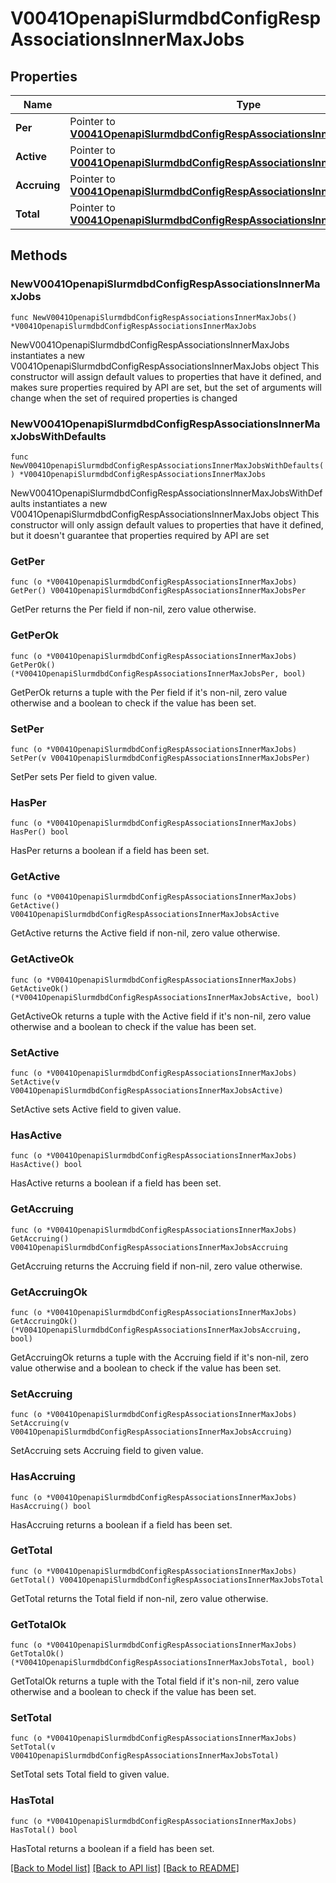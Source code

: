 # V0041OpenapiSlurmdbdConfigRespAssociationsInnerMaxJobs

## Properties

Name | Type | Description | Notes
------------ | ------------- | ------------- | -------------
**Per** | Pointer to [**V0041OpenapiSlurmdbdConfigRespAssociationsInnerMaxJobsPer**](V0041OpenapiSlurmdbdConfigRespAssociationsInnerMaxJobsPer.md) |  | [optional] 
**Active** | Pointer to [**V0041OpenapiSlurmdbdConfigRespAssociationsInnerMaxJobsActive**](V0041OpenapiSlurmdbdConfigRespAssociationsInnerMaxJobsActive.md) |  | [optional] 
**Accruing** | Pointer to [**V0041OpenapiSlurmdbdConfigRespAssociationsInnerMaxJobsAccruing**](V0041OpenapiSlurmdbdConfigRespAssociationsInnerMaxJobsAccruing.md) |  | [optional] 
**Total** | Pointer to [**V0041OpenapiSlurmdbdConfigRespAssociationsInnerMaxJobsTotal**](V0041OpenapiSlurmdbdConfigRespAssociationsInnerMaxJobsTotal.md) |  | [optional] 

## Methods

### NewV0041OpenapiSlurmdbdConfigRespAssociationsInnerMaxJobs

`func NewV0041OpenapiSlurmdbdConfigRespAssociationsInnerMaxJobs() *V0041OpenapiSlurmdbdConfigRespAssociationsInnerMaxJobs`

NewV0041OpenapiSlurmdbdConfigRespAssociationsInnerMaxJobs instantiates a new V0041OpenapiSlurmdbdConfigRespAssociationsInnerMaxJobs object
This constructor will assign default values to properties that have it defined,
and makes sure properties required by API are set, but the set of arguments
will change when the set of required properties is changed

### NewV0041OpenapiSlurmdbdConfigRespAssociationsInnerMaxJobsWithDefaults

`func NewV0041OpenapiSlurmdbdConfigRespAssociationsInnerMaxJobsWithDefaults() *V0041OpenapiSlurmdbdConfigRespAssociationsInnerMaxJobs`

NewV0041OpenapiSlurmdbdConfigRespAssociationsInnerMaxJobsWithDefaults instantiates a new V0041OpenapiSlurmdbdConfigRespAssociationsInnerMaxJobs object
This constructor will only assign default values to properties that have it defined,
but it doesn't guarantee that properties required by API are set

### GetPer

`func (o *V0041OpenapiSlurmdbdConfigRespAssociationsInnerMaxJobs) GetPer() V0041OpenapiSlurmdbdConfigRespAssociationsInnerMaxJobsPer`

GetPer returns the Per field if non-nil, zero value otherwise.

### GetPerOk

`func (o *V0041OpenapiSlurmdbdConfigRespAssociationsInnerMaxJobs) GetPerOk() (*V0041OpenapiSlurmdbdConfigRespAssociationsInnerMaxJobsPer, bool)`

GetPerOk returns a tuple with the Per field if it's non-nil, zero value otherwise
and a boolean to check if the value has been set.

### SetPer

`func (o *V0041OpenapiSlurmdbdConfigRespAssociationsInnerMaxJobs) SetPer(v V0041OpenapiSlurmdbdConfigRespAssociationsInnerMaxJobsPer)`

SetPer sets Per field to given value.

### HasPer

`func (o *V0041OpenapiSlurmdbdConfigRespAssociationsInnerMaxJobs) HasPer() bool`

HasPer returns a boolean if a field has been set.

### GetActive

`func (o *V0041OpenapiSlurmdbdConfigRespAssociationsInnerMaxJobs) GetActive() V0041OpenapiSlurmdbdConfigRespAssociationsInnerMaxJobsActive`

GetActive returns the Active field if non-nil, zero value otherwise.

### GetActiveOk

`func (o *V0041OpenapiSlurmdbdConfigRespAssociationsInnerMaxJobs) GetActiveOk() (*V0041OpenapiSlurmdbdConfigRespAssociationsInnerMaxJobsActive, bool)`

GetActiveOk returns a tuple with the Active field if it's non-nil, zero value otherwise
and a boolean to check if the value has been set.

### SetActive

`func (o *V0041OpenapiSlurmdbdConfigRespAssociationsInnerMaxJobs) SetActive(v V0041OpenapiSlurmdbdConfigRespAssociationsInnerMaxJobsActive)`

SetActive sets Active field to given value.

### HasActive

`func (o *V0041OpenapiSlurmdbdConfigRespAssociationsInnerMaxJobs) HasActive() bool`

HasActive returns a boolean if a field has been set.

### GetAccruing

`func (o *V0041OpenapiSlurmdbdConfigRespAssociationsInnerMaxJobs) GetAccruing() V0041OpenapiSlurmdbdConfigRespAssociationsInnerMaxJobsAccruing`

GetAccruing returns the Accruing field if non-nil, zero value otherwise.

### GetAccruingOk

`func (o *V0041OpenapiSlurmdbdConfigRespAssociationsInnerMaxJobs) GetAccruingOk() (*V0041OpenapiSlurmdbdConfigRespAssociationsInnerMaxJobsAccruing, bool)`

GetAccruingOk returns a tuple with the Accruing field if it's non-nil, zero value otherwise
and a boolean to check if the value has been set.

### SetAccruing

`func (o *V0041OpenapiSlurmdbdConfigRespAssociationsInnerMaxJobs) SetAccruing(v V0041OpenapiSlurmdbdConfigRespAssociationsInnerMaxJobsAccruing)`

SetAccruing sets Accruing field to given value.

### HasAccruing

`func (o *V0041OpenapiSlurmdbdConfigRespAssociationsInnerMaxJobs) HasAccruing() bool`

HasAccruing returns a boolean if a field has been set.

### GetTotal

`func (o *V0041OpenapiSlurmdbdConfigRespAssociationsInnerMaxJobs) GetTotal() V0041OpenapiSlurmdbdConfigRespAssociationsInnerMaxJobsTotal`

GetTotal returns the Total field if non-nil, zero value otherwise.

### GetTotalOk

`func (o *V0041OpenapiSlurmdbdConfigRespAssociationsInnerMaxJobs) GetTotalOk() (*V0041OpenapiSlurmdbdConfigRespAssociationsInnerMaxJobsTotal, bool)`

GetTotalOk returns a tuple with the Total field if it's non-nil, zero value otherwise
and a boolean to check if the value has been set.

### SetTotal

`func (o *V0041OpenapiSlurmdbdConfigRespAssociationsInnerMaxJobs) SetTotal(v V0041OpenapiSlurmdbdConfigRespAssociationsInnerMaxJobsTotal)`

SetTotal sets Total field to given value.

### HasTotal

`func (o *V0041OpenapiSlurmdbdConfigRespAssociationsInnerMaxJobs) HasTotal() bool`

HasTotal returns a boolean if a field has been set.


[[Back to Model list]](../README.md#documentation-for-models) [[Back to API list]](../README.md#documentation-for-api-endpoints) [[Back to README]](../README.md)


